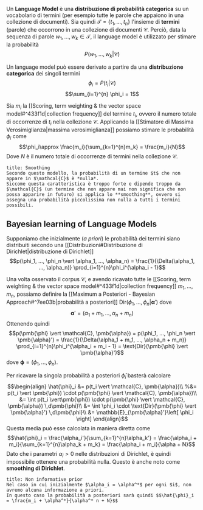 Un **Language Model** è una **distribuzione di probabilità categorica** su un vocabolario di termini (per esempio tutte le parole che appaiono in una collezione di documenti).
Sia quindi $\mathcal{T} = \lbrace t_1, ..., t_n \rbrace$ l'insieme di **termini** (parole) che occorrono in una collezione di documenti $\mathcal{C}$.
Perciò, data la sequenza di parole $w_1, ..., w_k \in \mathcal{T}$, il language model è utilizzato per stimare la probabilità $$P(w_1, ..., w_k \vert \mathcal{C})$$

Un language model può essere derivato a partire da una **distribuzione categorica** dei singoli termini
$$\phi_i = P(t_i \vert \mathcal{C})$$
$$\sum_{i=1}^{n} \phi_i = 1$$

Sia $m_i$ la [[Scoring, term weighting & the vector space model#^433f1d|collection frequency]] del termine $t_i$, ovvero il numero totale di occorrenze di $t_i$ nella collezione $\mathcal{C}$.
Applicando la [[Stimatore di Massima Verosimiglianza|massima verosimiglianza]] possiamo stimare le probabilità $\phi_i$ come $$\phi_i\approx \frac{m_i}{\sum_{k=1}^{n}m_k} = \frac{m_i}{N}$$
Dove $N$ è il numero totale di occorrenze di termini nella collezione $\mathcal{C}$.

```ad-warning
title: Smoothing
Secondo questo modello, la probabilità di un termine $t$ che non appare in $\mathcal{C}$ è *nulla*.
Siccome questa caratteristica è troppo forte e dipende troppo da $\mathcal{C}$ (un termine che non appare mai non significa che non possa apparire in futuro) si applica lo **smoothing**, ovvero si assegna una probabilità piccolissima non nulla a tutti i termini possibili.
```

## Bayesian learning of Language Models
Supponiamo che inizialmente (*a priori*) le probabilità dei termini siano distribuiti secondo una [[Distribuzioni#Distribuzione di Dirichlet|distribuzione di Dirichlet]]
$$p(\phi_1, ..., \phi_n \vert \alpha_1, ..., \alpha_n) = \frac{1}{\Delta(\alpha_1, ..., \alpha_n)} \prod_{i=1}^{n}\phi_i^{\alpha_i - 1}$$

Una volta osservato il corpus $\mathcal{C}$, e avendo ricavato tutte le [[Scoring, term weighting & the vector space model#^433f1d|collection frequency]] $m_1, ..., m_n$, possiamo definire la [[Maximum a Posteriori - Bayesian Approach#^7ee03b|probabilità a posteriori]] $\text{Dir}(\phi_1, ..., \phi_n \vert \pmb{\alpha}')$ dove 
$$\pmb{\alpha}' = (\alpha_1 + m_1, ..., \alpha_n + m_n)$$
Ottenendo quindi $$p(\pmb{\phi} \vert \mathcal{C}, \pmb{\alpha}) = p(\phi_1, ..., \phi_n \vert \pmb{\alpha}') = \frac{1}{\Delta(\alpha_1 + m_1, ..., \alpha_n + m_n)} \prod_{i=1}^{n}\phi_i^{\alpha_i + m_i - 1} = \text{Dir}(\pmb{\phi} \vert \pmb{\alpha}')$$ dove $\pmb{\phi} = (\phi_1, ..., \phi_n)$.

Per ricavare la singola probabilità a posteriori $\hat{\phi}_i$ basterà calcolare
$$\begin{align}
\hat{\phi}_i
&= p(t_i \vert \mathcal{C}, \pmb{\alpha})\\
%&= p(t_i \vert \pmb{\phi}) \cdot p(\pmb{\phi} \vert \mathcal{C}, \pmb{\alpha})\\
&= \int p(t_i \vert\pmb{\phi}) \cdot p(\pmb{\phi} \vert \mathcal{C}, \pmb{\alpha}) \,d\pmb{\phi}\\
&= \int \phi_i \cdot \text{Dir}(\pmb{\phi} \vert \pmb{\alpha}') \,d\pmb{\phi}\\
&= \mathbb{E}_{\pmb{\alpha}'}\left[ \phi_i \right]
\end{align}$$
Questa media può esse calcolata in maniera diretta come $$\hat{\phi}_i = \frac{\alpha_i'}{\sum_{k=1}^{n}\alpha_k'} = \frac{\alpha_i + m_i}{\sum_{k=1}^{n}\alpha_k + m_k} = \frac{\alpha_i + m_i}{\alpha + N}$$
Dato che i parametri $\alpha_i > 0$ nelle distribuzioni di Dirichlet, è quindi impossibile ottenere una probabilità nulla.
Questo è anche noto come **smoothing di Dirichlet**.

```ad-note
title: Non informative prior
Nel caso in cui inizialmente $\alpha_i = \alpha^*$ per ogni $i$, non avremo alcuna informazione a priori.
In questo caso la probabilità a posteriori sarà quindi $$\hat{\phi}_i = \frac{m_i + \alpha^*}{\alpha^* n + N}$$
```
